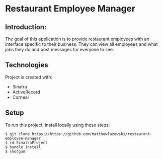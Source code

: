 # Restaurant Employee Manager

## Introduction: 
The goal of this application is to provide restaurant employees with an interface specific to their business. They can view all employees and what jobs they do and post messages for everyone to see.

## Technologies 
Project is created with: 
* Sinatra
* ActiveRecord 
* Corneal

## Setup 
To run this project, install locally using these steps:

```
$ git clone https://https://github.com/matthewlazewski/restaurant-employee-manager
$ cd SinatraProject
$ bundle install 
$ shotgun 
```
